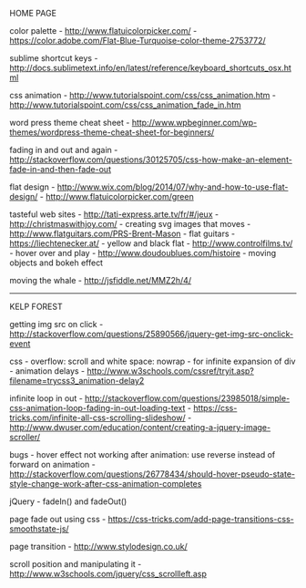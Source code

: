 
HOME PAGE

color palette
 	- http://www.flatuicolorpicker.com/
 	- https://color.adobe.com/Flat-Blue-Turquoise-color-theme-2753772/

sublime shortcut keys
	- http://docs.sublimetext.info/en/latest/reference/keyboard_shortcuts_osx.html

css animation
 	- http://www.tutorialspoint.com/css/css_animation.htm
 	- http://www.tutorialspoint.com/css/css_animation_fade_in.htm

word press theme cheat sheet
 	- http://www.wpbeginner.com/wp-themes/wordpress-theme-cheat-sheet-for-beginners/

fading in and out and again
	- http://stackoverflow.com/questions/30125705/css-how-make-an-element-fade-in-and-then-fade-out

flat design
	- http://www.wix.com/blog/2014/07/why-and-how-to-use-flat-design/
	- http://www.flatuicolorpicker.com/green

tasteful web sites
	- http://tati-express.arte.tv/fr/#/jeux
	- http://christmaswithjoy.com/
		- creating svg images that moves
	- http://www.flatguitars.com/PRS-Brent-Mason
		- flat guitars
	- https://liechtenecker.at/
		- yellow and black flat 
	- http://www.controlfilms.tv/
		- hover over and play
	- http://www.doudoublues.com/histoire
		- moving objects and bokeh effect

moving the whale 
	- http://jsfiddle.net/MMZ2h/4/

- - - - - - - - - - - - - - - - - - - - - - - - - - - - - - - - - - - - - - - - - - - - - - - - - - - 
KELP FOREST

getting img src on click
	- http://stackoverflow.com/questions/25890566/jquery-get-img-src-onclick-event

css
	- overflow: scroll and white space: nowrap - for infinite expansion of div
	- animation delays
		- http://www.w3schools.com/cssref/tryit.asp?filename=trycss3_animation-delay2

infinite loop in out 
	- http://stackoverflow.com/questions/23985018/simple-css-animation-loop-fading-in-out-loading-text
	- https://css-tricks.com/infinite-all-css-scrolling-slideshow/
	- http://www.dwuser.com/education/content/creating-a-jquery-image-scroller/

bugs
	- hover effect not working after animation: use reverse instead of forward on animation
		-http://stackoverflow.com/questions/26778434/should-hover-pseudo-state-style-change-work-after-css-animation-completes

jQuery 
	- fadeIn() and fadeOut()

page fade out using css
	- https://css-tricks.com/add-page-transitions-css-smoothstate-js/

page transition 
	- http://www.stylodesign.co.uk/

scroll position and manipulating it
	- http://www.w3schools.com/jquery/css_scrollleft.asp
